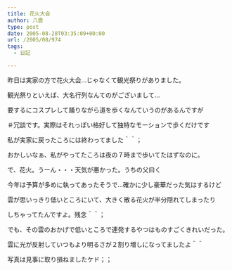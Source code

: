 ```yaml
---
title: 花火大会
author: 八雲
type: post
date: 2005-08-28T03:35:09+00:00
url: /2005/08/974
tags:
  - 日記

---
```

昨日は実家の方で花火大会…じゃなくて観光祭りがありました。
  
観光祭りといえば、大名行列なんてのがございまして…
  
要するにコスプレして踊りながら道を歩くなんていうのがあるんですが
  
＃冗談です。実際はそれっぽい格好して独特なモーションで歩くだけです
  
私が実家に戻ったころには終わってました＾＾；
  
おかしいなぁ、私がやってたころは夜の７時まで歩いてたはずなのに。

で、花火。うーん・・・天気が悪かった。うちの父曰く
  
今年は予算が多めに執ってあったそうで…確かに少し豪華だった気はするけど
  
雲が思いっきり低いところにいて、大きく散る花火が半分隠れてしまったり
  
しちゃってたんですよ。残念＾＾；
  
でも、その雲のおかげで低いところで連発するやつはものすごくきれいだった。
  
雲に光が反射していつもより明るさが２割り増しになってましたよ＾＾
  
写真は見事に取り損ねましたケド；；
